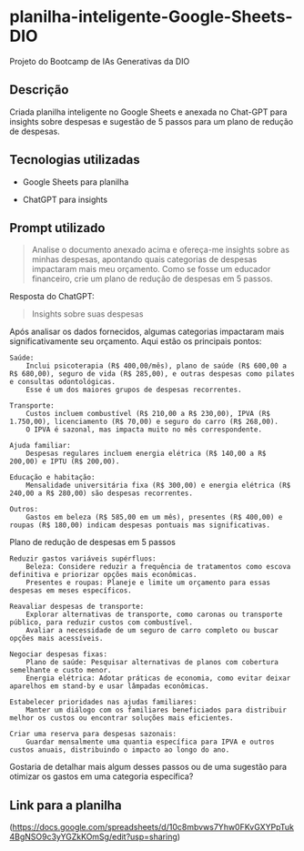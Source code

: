 # planilha-inteligente-Google-Sheets-DIO

Projeto do Bootcamp de IAs Generativas da DIO

## Descrição

Criada planilha inteligente no Google Sheets e anexada no Chat-GPT para insights sobre despesas e sugestão de 5 passos para um plano de redução de despesas.

## Tecnologias utilizadas

* Google Sheets para planilha

* ChatGPT para insights

## Prompt utilizado

> Analise o documento anexado acima e ofereça-me insights sobre as minhas despesas, apontando quais categorias de despesas impactaram mais meu orçamento. Como se fosse um educador financeiro, crie um plano de redução de despesas em 5 passos.

Resposta do ChatGPT:

> Insights sobre suas despesas

Após analisar os dados fornecidos, algumas categorias impactaram mais significativamente seu orçamento. Aqui estão os principais pontos:

    Saúde:
        Inclui psicoterapia (R$ 400,00/mês), plano de saúde (R$ 600,00 a R$ 680,00), seguro de vida (R$ 285,00), e outras despesas como pilates e consultas odontológicas.
        Esse é um dos maiores grupos de despesas recorrentes.

    Transporte:
        Custos incluem combustível (R$ 210,00 a R$ 230,00), IPVA (R$ 1.750,00), licenciamento (R$ 70,00) e seguro do carro (R$ 268,00).
        O IPVA é sazonal, mas impacta muito no mês correspondente.

    Ajuda familiar:
        Despesas regulares incluem energia elétrica (R$ 140,00 a R$ 200,00) e IPTU (R$ 200,00).

    Educação e habitação:
        Mensalidade universitária fixa (R$ 300,00) e energia elétrica (R$ 240,00 a R$ 280,00) são despesas recorrentes.

    Outros:
        Gastos em beleza (R$ 585,00 em um mês), presentes (R$ 400,00) e roupas (R$ 180,00) indicam despesas pontuais mas significativas.

Plano de redução de despesas em 5 passos

    Reduzir gastos variáveis supérfluos:
        Beleza: Considere reduzir a frequência de tratamentos como escova definitiva e priorizar opções mais econômicas.
        Presentes e roupas: Planeje e limite um orçamento para essas despesas em meses específicos.

    Reavaliar despesas de transporte:
        Explorar alternativas de transporte, como caronas ou transporte público, para reduzir custos com combustível.
        Avaliar a necessidade de um seguro de carro completo ou buscar opções mais acessíveis.

    Negociar despesas fixas:
        Plano de saúde: Pesquisar alternativas de planos com cobertura semelhante e custo menor.
        Energia elétrica: Adotar práticas de economia, como evitar deixar aparelhos em stand-by e usar lâmpadas econômicas.

    Estabelecer prioridades nas ajudas familiares:
        Manter um diálogo com os familiares beneficiados para distribuir melhor os custos ou encontrar soluções mais eficientes.

    Criar uma reserva para despesas sazonais:
        Guardar mensalmente uma quantia específica para IPVA e outros custos anuais, distribuindo o impacto ao longo do ano.

Gostaria de detalhar mais algum desses passos ou de uma sugestão para otimizar os gastos em uma categoria específica?

## Link para a planilha

(https://docs.google.com/spreadsheets/d/10c8mbvws7Yhw0FKvGXYPpTuk4BgNSO9c3yYGZkKOmSg/edit?usp=sharing)
